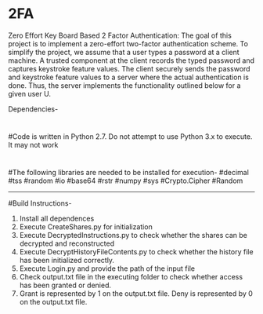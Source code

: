 # 2FA
Zero Effort Key Board Based 2 Factor Authentication:
The goal of	this project is	to implement a zero-effort two-factor authentication scheme. To	simplify the project, we assume	that a user	types a	password at	a client machine. A	trusted	component at the client	records	the	typed password and captures	keystroke feature values. The client securely sends	the	password and keystroke feature values to a server where	the	actual authentication is done. Thus, the	server implements the functionality	outlined below for a given user	U.


Dependencies-
#
#Code is written in Python 2.7. Do not attempt to use Python 3.x to execute. It may not work
#
#The following libraries are needed to be installed for execution-
#decimal
#tss
#random
#io
#base64
#rstr
#numpy
#sys
#Crypto.Cipher
#Random
************************************************************************************************************************
#Build Instructions-
1. Install all dependences
2. Execute CreateShares.py for initialization
3. Execute DecryptedInstructions.py to check whether the shares can be decrypted and reconstructed
4. Execute DecryptHistoryFileContents.py to check whether the history file has been initialized correctly.
5. Execute Login.py and provide the path of the input file
6. Check output.txt file in the executing folder to check whether access has been granted or denied. 
7. Grant is represented by 1 on the output.txt file. Deny is represented by 0 on the output.txt file. 

